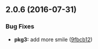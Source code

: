 <a name="2.0.6"></a>
## 2.0.6 (2016-07-31)


### Bug Fixes

* **pkg3:** add more smile ([9fbcb12](https://github.com/pekala/monorepo-test/commit/9fbcb12))




